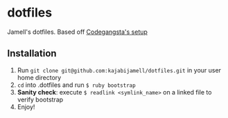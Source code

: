 # dotfiles

Jamell's dotfiles. Based off [Codegangsta's setup](https://github.com/codegangsta/dotfiles)

## Installation
1. Run `git clone git@github.com:kajabijamell/dotfiles.git` in your user home directory
2. `cd` into .dotfiles and run `$ ruby bootstrap`
3. **Sanity check**: execute `$ readlink <symlink_name>` on a linked file to verify bootstrap
4. Enjoy!
